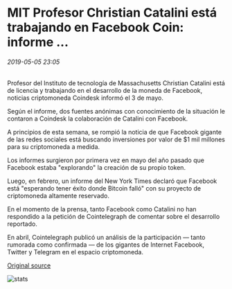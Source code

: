 # MIT Profesor Christian Catalini está trabajando en Facebook Coin: informe ...

###### 2019-05-05 23:05

Profesor del Instituto de tecnología de Massachusetts Christian Catalini está de licencia y trabajando en el desarrollo de la moneda de Facebook, noticias criptomoneda Coindesk informó el 3 de mayo.

Según el informe, dos fuentes anónimas con conocimiento de la situación le contaron a Coindesk la colaboración de Catalini con Facebook.

A principios de esta semana, se rompió la noticia de que Facebook gigante de las redes sociales está buscando inversiones por valor de $1 mil millones para su criptomoneda a medida.

Los informes surgieron por primera vez en mayo del año pasado que Facebook estaba "explorando" la creación de su propio token.

Luego, en febrero, un informe del New York Times declaró que Facebook está "esperando tener éxito donde Bitcoin falló" con su proyecto de criptomoneda altamente reservado.

En el momento de la prensa, tanto Facebook como Catalini no han respondido a la petición de Cointelegraph de comentar sobre el desarrollo reportado.

En abril, Cointelegraph publicó un análisis de la participación — tanto rumorada como confirmada — de los gigantes de Internet Facebook, Twitter y Telegram en el espacio criptomoneda.

[Original source](https://cointelegraph.com/news/mit-professor-christian-catalini-is-working-on-facebook-coin-report)

![stats](https://c.statcounter.com/11760860/0/a89fa40b/1/ "stats")